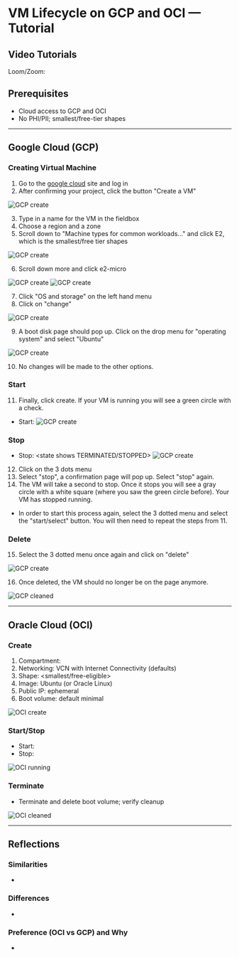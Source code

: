# VM Lifecycle on GCP and OCI — Tutorial

## Video Tutorials
Loom/Zoom: <paste link>

## Prerequisites
- Cloud access to GCP and OCI
- No PHI/PII; smallest/free-tier shapes

---

## Google Cloud (GCP)
### Creating Virtual Machine
1. Go to the [google cloud](https://console.cloud.google.com) site and log in
2. After confirming your project, click the button "Create a VM"

![GCP create](images/gcp/homepage.png)

3. Type in a name for the VM in the fieldbox
4. Choose a region and a zone
5. Scroll down to "Machine types for common workloads..." and click E2, which is the smallest/free tier shapes

![GCP create](images/gcp/machine_configuration.png)

6. Scroll down more and click e2-micro

![GCP create](images/gcp/select_E2.png)
![GCP create](images/gcp/e2micro.png)

7. Click "OS and storage" on the left hand menu
8. Click on "change"

![GCP create](images/gcp/OS_storage.png)

9. A boot disk page should pop up. Click on the drop menu for "operating system" and select "Ubuntu" 

![GCP create](images/gcp/select_operating_sytem.png)

10. No changes will be made to the other options.

### Start
11. Finally, click create. If your VM is running you will see a green circle with a check.

- Start: <state shows RUNNING>
![GCP create](images/gcp/greencircle.png)

### Stop
- Stop: <state shows TERMINATED/STOPPED>
![GCP create](images/gcp/end_dropmenu.png)

12. Click on the 3 dots menu
13. Select "stop", a confirmation page will pop up. Select "stop" again. 
14. The VM will take a second to stop. Once it stops you will see a gray circle with a white square (where you saw the green circle before). Your VM has stopped running.
- In order to start this process again, select the 3 dotted menu and select the "start/select" button. You will then need to repeat the steps from 11. 

### Delete
15. Select the 3 dotted menu once again and click on "delete"

![GCP create](images/gcp/delete.png)

16. Once deleted, the VM should no longer be on the page anymore.

![GCP cleaned](images/gcp/cleaned.png)

---

## Oracle Cloud (OCI)
### Create
1. Compartment: <name>
2. Networking: VCN with Internet Connectivity (defaults)
3. Shape: <smallest/free-eligible>
4. Image: Ubuntu (or Oracle Linux)
5. Public IP: ephemeral
6. Boot volume: default minimal

![OCI create](images/oci_create.png)

### Start/Stop
- Start: <state shows RUNNING>
- Stop: <state shows STOPPED>

![OCI running](images/oci_running.png)

### Terminate
- Terminate and delete boot volume; verify cleanup

![OCI cleaned](images/oci_clean.png)

---

## Reflections
### Similarities
- <brief bullets>

### Differences
- <brief bullets>

### Preference (OCI vs GCP) and Why
- <one short paragraph>
